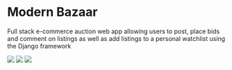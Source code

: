<h1> Modern Bazaar </h1>

Full stack e-commerce auction web app allowing users to post, place bids and comment on listings as well as add listings to a personal watchlist using the Django framework

<img src="https://img.shields.io/badge/-Python-blue" />  <img src="https://img.shields.io/badge/-Django-green" /> <img src="https://img.shields.io/badge/-PostgreSQL-lightgrey" />
